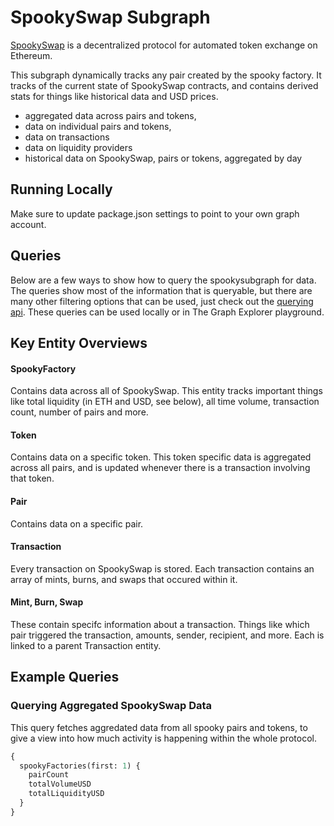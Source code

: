 # SpookySwap Subgraph

[SpookySwap](https://spookyswap.finance/) is a decentralized protocol for automated token exchange on Ethereum.

This subgraph dynamically tracks any pair created by the spooky factory. It tracks of the current state of SpookySwap contracts, and contains derived stats for things like historical data and USD prices.

- aggregated data across pairs and tokens,
- data on individual pairs and tokens,
- data on transactions
- data on liquidity providers
- historical data on SpookySwap, pairs or tokens, aggregated by day

## Running Locally

Make sure to update package.json settings to point to your own graph account.

## Queries

Below are a few ways to show how to query the spookysubgraph for data. The queries show most of the information that is queryable, but there are many other filtering options that can be used, just check out the [querying api](https://thegraph.com/docs/graphql-api). These queries can be used locally or in The Graph Explorer playground.

## Key Entity Overviews

#### SpookyFactory

Contains data across all of SpookySwap. This entity tracks important things like total liquidity (in ETH and USD, see below), all time volume, transaction count, number of pairs and more.

#### Token

Contains data on a specific token. This token specific data is aggregated across all pairs, and is updated whenever there is a transaction involving that token.

#### Pair

Contains data on a specific pair.

#### Transaction

Every transaction on SpookySwap is stored. Each transaction contains an array of mints, burns, and swaps that occured within it.

#### Mint, Burn, Swap

These contain specifc information about a transaction. Things like which pair triggered the transaction, amounts, sender, recipient, and more. Each is linked to a parent Transaction entity.

## Example Queries

### Querying Aggregated SpookySwap Data

This query fetches aggredated data from all spooky pairs and tokens, to give a view into how much activity is happening within the whole protocol.

```graphql
{
  spookyFactories(first: 1) {
    pairCount
    totalVolumeUSD
    totalLiquidityUSD
  }
}
```
